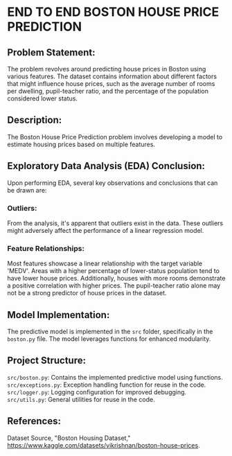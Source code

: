 # END TO END BOSTON HOUSE PRICE PREDICTION 

## Problem Statement: 
The problem revolves around predicting house prices in Boston using various features. The dataset contains information about different factors that might influence house prices, such as the average number of rooms per dwelling, pupil-teacher ratio, and the percentage of the population considered lower status.

## Description:
The Boston House Price Prediction problem involves developing a model to estimate housing prices based on multiple features.

## Exploratory Data Analysis (EDA) Conclusion:

Upon performing EDA, several key observations and conclusions that can be drawn are:

### Outliers:
From the analysis, it's apparent that outliers exist in the data. These outliers might adversely affect the performance of a linear regression model.

### Feature Relationships:
Most features showcase a linear relationship with the target variable 'MEDV'. Areas with a higher percentage of lower-status population tend to have lower house prices. Additionally, houses with more rooms demonstrate a positive correlation with higher prices. The pupil-teacher ratio alone may not be a strong predictor of house prices in the dataset.

## Model Implementation:

The predictive model is implemented in the `src` folder, specifically in the `boston.py` file. The model leverages functions for enhanced modularity.

## Project Structure:

`src/boston.py`: Contains the implemented predictive model using functions.<br>
`src/exceptions.py`: Exception handling function for reuse in the code.<br>
`src/logger.py`: Logging configuration for improved debugging.<br>
`src/utils.py`: General utilities for reuse in the code.<br>

## References:

Dataset Source, "Boston Housing Dataset," https://www.kaggle.com/datasets/vikrishnan/boston-house-prices.


